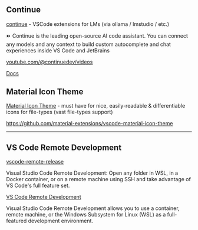 # 

## Continue

[continue](https://github.com/continuedev/continue) - VSCode extensions for LMs (via ollama / lmstudio / etc.)

⏩ Continue is the leading open-source AI code assistant. You can connect any models and any context to build custom autocomplete and chat experiences inside VS Code and JetBrains

[youtube.com/@continuedev/videos](https://www.youtube.com/@continuedev/videos)

[Docs](https://docs.continue.dev/)

## Material Icon Theme

[Material Icon Theme](https://marketplace.visualstudio.com/items?itemName=PKief.material-icon-theme) - must have for nice, easily-readable & differentiable icons for file-types (vast file-types support)

https://github.com/material-extensions/vscode-material-icon-theme

---

## VS Code Remote Development

[vscode-remote-release](https://github.com/microsoft/vscode-remote-release)

Visual Studio Code Remote Development: Open any folder in WSL, in a Docker container, or on a remote machine using SSH and take advantage of VS Code's full feature set.

[VS Code Remote Development](aka.ms/vscode-remote)

Visual Studio Code Remote Development allows you to use a container, remote machine, or the Windows Subsystem for Linux (WSL) as a full-featured development environment.